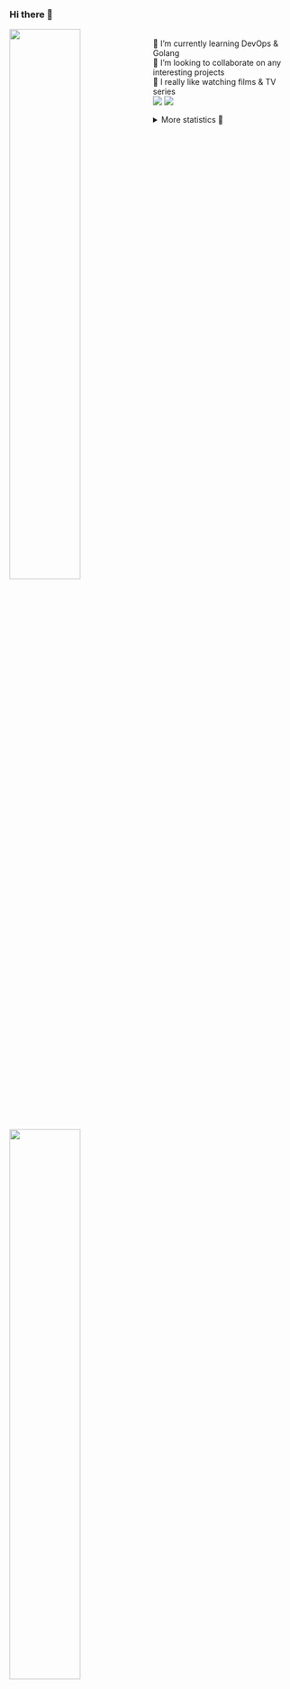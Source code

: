 ### Hi there 👋


[<img align="left" width="50%" src="https://github-readme-stats.vercel.app/api?username=rufusnufus&hide=issues&show_icons=true&count_private=true&theme=transparent&title_color=FF6F40&text_color=FBF9F8&icon_color=F48242&hide_border=true&hide_title=true#gh-dark-mode-only">](https://metrics.lecoq.io/rufusnufus#gh-dark-mode-only)
[<img align="left" width="50%" src="https://github-readme-stats.vercel.app/api?username=rufusnufus&hide=issues&show_icons=true&count_private=true&theme=transparent&title_color=FF6533&text_color=4D4644&icon_color=FF8038&hide_border=true&hide_title=true#gh-light-mode-only">](https://metrics.lecoq.io/rufusnufus#gh-light-mode-only)

<p>
  <br>
  🌱 I’m currently learning DevOps & Golang</br>
  👯 I’m looking to collaborate on any interesting projects</br>
  🎥 I really like watching films & TV series</br>
  <a href="https://linkedin.com/in/rufusnufus"><img src="https://img.shields.io/badge/linkedin-0077B5.svg?style=for-the-badge&logo=linkedin&logoColor=white"/></a>
  <a href="https://t.me/rufusnufus"><img src="https://img.shields.io/badge/-telegram-black?style=for-the-badge&color=blue&logo=telegram"/></a>
</p>

<p text-align="left">
<details>
  <summary>More statistics 👀</summary><br/>

<!--START_SECTION:waka-->
![Code Time](http://img.shields.io/badge/Code%20Time-249%20hrs%208%20mins-blue)

![Profile Views](http://img.shields.io/badge/Profile%20Views-1-blue)

**I'm an Early 🐤** 

```text
🌞 Morning                3957 commits        ██████░░░░░░░░░░░░░░░░░░░   22.14 % 
🌆 Daytime                10067 commits       ██████████████░░░░░░░░░░░   56.34 % 
🌃 Evening                3266 commits        █████░░░░░░░░░░░░░░░░░░░░   18.28 % 
🌙 Night                  579 commits         █░░░░░░░░░░░░░░░░░░░░░░░░   03.24 % 
```
📅 **I'm Most Productive on Wednesday** 

```text
Monday                   3482 commits        █████░░░░░░░░░░░░░░░░░░░░   19.49 % 
Tuesday                  3407 commits        █████░░░░░░░░░░░░░░░░░░░░   19.07 % 
Wednesday                3582 commits        █████░░░░░░░░░░░░░░░░░░░░   20.05 % 
Thursday                 2909 commits        ████░░░░░░░░░░░░░░░░░░░░░   16.28 % 
Friday                   3150 commits        ████░░░░░░░░░░░░░░░░░░░░░   17.63 % 
Saturday                 500 commits         █░░░░░░░░░░░░░░░░░░░░░░░░   02.80 % 
Sunday                   839 commits         █░░░░░░░░░░░░░░░░░░░░░░░░   04.70 % 
```


📊 **This Week I Spent My Time On** 

```text
💬 Programming Languages: 
Other                    13 hrs 22 mins      ████████████████░░░░░░░░░   62.71 % 
HCL                      3 hrs 40 mins       ████░░░░░░░░░░░░░░░░░░░░░   17.20 % 
YAML                     2 hrs 42 mins       ███░░░░░░░░░░░░░░░░░░░░░░   12.67 % 
Terraform                1 hr 3 mins         █░░░░░░░░░░░░░░░░░░░░░░░░   04.97 % 
JSON                     16 mins             ░░░░░░░░░░░░░░░░░░░░░░░░░   01.28 % 

🔥 Editors: 
iTerm2                   12 hrs 40 mins      ███████████████░░░░░░░░░░   59.37 % 
VS Code                  8 hrs 40 mins       ██████████░░░░░░░░░░░░░░░   40.63 % 
```

**I Mostly Code in Java** 

```text
Java                     41 repos            ██████░░░░░░░░░░░░░░░░░░░   24.12 % 
Python                   21 repos            ███░░░░░░░░░░░░░░░░░░░░░░   12.35 % 
Smarty                   16 repos            ██░░░░░░░░░░░░░░░░░░░░░░░   09.41 % 
HTML                     5 repos             █░░░░░░░░░░░░░░░░░░░░░░░░   02.94 % 
Mustache                 4 repos             █░░░░░░░░░░░░░░░░░░░░░░░░   02.35 % 
```




 Last Updated on 25/04/2023 01:01:01 UTC
<!--END_SECTION:waka-->

</details>
</p>
